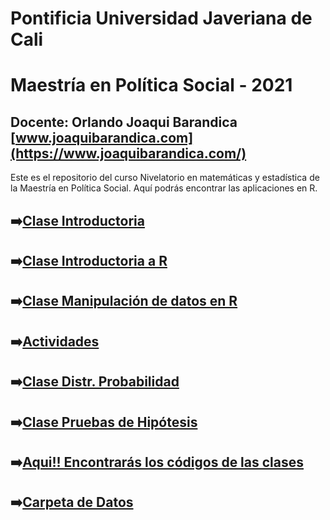 # Pontificia Universidad Javeriana de Cali
# Maestría en Política Social - 2021


## Docente: Orlando Joaqui Barandica [www.joaquibarandica.com](https://www.joaquibarandica.com/)


Este es el repositorio del curso Nivelatorio en matemáticas y estadística de la Maestría en Política Social. Aquí podrás encontrar las aplicaciones en R.


## ➡️[Clase Introductoria](https://juniorjb5.github.io/PUJ-Niv-Met/Class_1/Class_1.html#1)

## ➡️[Clase Introductoria a R](https://juniorjb5.github.io/PUJ-Niv-Met/Class_2/IntroR.pdf)

## ➡️[Clase Manipulación de datos en R](https://juniorjb5.github.io/PUJ-Niv-Met/Class_2/Class_2.html#1)

## ➡️[Actividades](https://juniorjb5.github.io/PUJ-Niv-Met/Class_3/Class_3.html#1)

## ➡️[Clase Distr. Probabilidad](https://juniorjb5.github.io/PUJ-Niv-Met/Class_4/Class_4.html#1)

## ➡️[Clase Pruebas de Hipótesis](https://juniorjb5.github.io/PUJ-Niv-Met/Class_5/Class_5.html#1)

## ➡️[Aqui!! Encontrarás los códigos de las clases](https://juniorjb5.github.io/PUJ-Niv-Met/Codigos/CodigosClase)

## ➡️[Carpeta de Datos](https://github.com/juniorjb5/PUJ-Niv-Met/tree/main/Datos)


